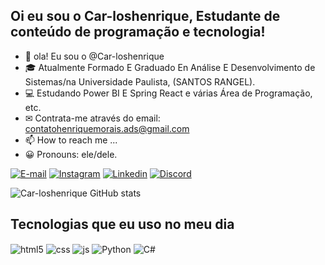 ##  Oi eu sou o Car-loshenrique, Estudante de conteúdo de programação e tecnologia! 
- 👋 ola! Eu sou o @Car-loshenrique
- 🎓 Atualmente Formado E Graduado En Análise E Desenvolvimento de Sistemas/na Universidade Paulista, (SANTOS RANGEL).
- 💻 Estudando Power BI E Spring React e várias Área de Programação, etc.
- ✉ Contrata-me através do email: contatohenriquemorais.ads@gmail.com
- 📫 How to reach me ...
- 😀 Pronouns: ele/dele.
<div>
 
  [![E-mail](https://img.shields.io/badge/Gmail-D14836?style=for-the-badge&logo=gmail&logoColor=white)](https://mail.google.com/henriquemoaris.ads@gmail.com)
[![Instagram](https://img.shields.io/badge/Instagram-E4405F?style=for-the-badge&logo=instagram&logoColor=white)](https://instagram.com/henriquemorraes)
[![Linkedin](https://img.shields.io/badge/LinkedIn-0077B5?style=for-the-badge&logo=linkedin&logoColor=white)](https://linkedin.com/www.linkedin.com/in/carlos-henrique-morais-bezerra-349273200)
 [![Discord](https://img.shields.io/badge/Discord-7289DA?style=for-the-badge&logo=discord&logoColor=white)](https://discord.com/CARLOSHENRIQUEMORAISBEZERRA#6047)

![Car-loshenrique GitHub stats](https://github-readme-stats.vercel.app/api?username=Car-loshenrique&show_icons=true&theme=radical)

 ## Tecnologias que eu uso no meu dia


<div style="display: inline_block">
  <img align="center" alt="html5" src="https://img.shields.io/badge/HTML5-E34F26?style=for-the-badge&logo=html5&logoColor=white" />
  <img align="center" alt="css" src="https://img.shields.io/badge/CSS3-1572B6?style=for-the-badge&logo=css3&logoColor=white" />
  <img align="center" alt="js" src="https://img.shields.io/badge/JavaScript-F7DF1E?style=for-the-badge&logo=javascript&logoColor=black" />
  <img align="center" alt="Python" src="https://img.shields.io/badge/Python-3776AB?style=for-the-badge&logo=python&logoColor=white" />
<img align="center" alt="C#" src="https://img.shields.io/badge/C%23-239120?style=for-the-badge&logo=c-sharp&logoColor=white" />
